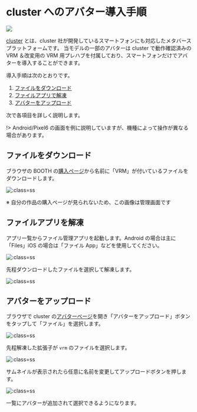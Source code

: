 # cluster へのアバター導入手順

![](images/setup/cluster_image.png)

[cluster](https://cluster.mu/) とは、cluster 社が開発しているスマートフォンにも対応したメタバースプラットフォームです。
当モデルの一部のアバターは cluster で動作確認済みの VRM ＆改変用の VRM 用プレハブを付属しており、スマートフォンだけでアバターを導入することができます。

導入手順は次のとおりです。

1. [ファイルをダウンロード](setup_cluster.md?id=ファイルをダウンロード)
2. [ファイルアプリで解凍](setup_cluster.md?id=ファイルアプリを解凍)
3. [アバターをアップロード](setup_cluster.md?id=アバターをアップロード)

次で各項目を詳しく説明します。

!> Android/Pixel6 の画面を例に説明していますが、機種によって操作が異なる場合があります。

## ファイルをダウンロード

ブラウザの BOOTH の[購入ページ](https://mio3works.booth.pm/)から名前に「VRM」が付いているファイルをダウンロードします。

![](images/setup/cluster00.png ":class=ss")

※ 自分の作品の購入ページが見られないため、この画像は管理画面です

## ファイルアプリを解凍

アプリ一覧からファイル管理アプリを起動します。Android の場合は主に「Files」iOS の場合は「ファイル App」などを使用してください。

![](images/setup/cluster01.png ":class=ss")

先程ダウンロードしたファイルを選択して解凍します。

![](images/setup/cluster02.png ":class=ss")

## アバターをアップロード

ブラウザで cluster の[アバターページ](https://cluster.mu/account/avatar)を開き「アバターをアップロード」ボタンをタップして「ファイル」を選択します。

![](images/setup/cluster03.png ":class=ss")

先程解凍した拡張子が `vrm` のファイルを選択します。

![](images/setup/cluster04.png ":class=ss")

サムネイルが表示されたら任意に名前を変更してアップロードボタンを押します。

![](images/setup/cluster05.png ":class=ss")

一覧にアバターが追加されて選択できるようになります。
